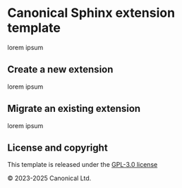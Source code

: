 # Canonical Sphinx extension template

lorem ipsum

## Create a new extension

lorem ipsum

## Migrate an existing extension

lorem ipsum

## License and copyright

This template is released under the [GPL-3.0 license](LICENSE)

© 2023-2025 Canonical Ltd.
